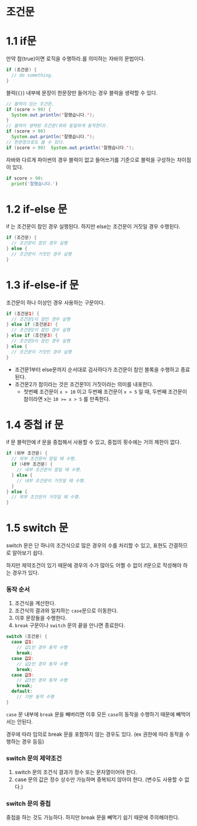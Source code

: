 # 조건문

# 1.1 if문

만약 참(true)이면 로직을 수행하라.를 의미하는 자바의 문법이다.

```java
if (조건문) {
  // do something.
}
```

블럭(`{}`) 내부에 문장이 한문장만 들어가는 경우 블럭을 생략할 수 있다.

```java
// 블럭이 있는 조건문.
if (score > 90) {
  System.out.println('잘했습니다.');
}
// 블럭이 생략된 조건문(위와 동일하게 동작한다).
if (score > 90)
  System.out.println('잘했습니다.');
// 한문장으로도 쓸 수 있다.
if (score > 90)  System.out.println('잘했습니다.');
```

자바와 다르게 파이썬의 경우 블럭이 없고 들어쓰기를 기준으로 블럭을 구성하는 차이점이 있다.

```python
if score > 90:
  print('잘했습니다.')
```

# 1.2 if-else 문

if 는 조건문이 참인 경우 실행된다. 하지만 else는 조건문이 거짓일 경우 수행된다.

```java
if (조건문) {
  // 조건문이 참인 경우 실행
} else {
  // 조건문이 거짓인 경우 실행
}
```



# 1.3 if-else-if 문

조건문이 하나 이상인 경우 사용하는 구문이다.

```java
if (조건문1) {
  // 조건문1이 참인 경우 실행
} else if (조건문2) {
  // 조건문2이 참인 경우 실행
} else if (조건문3) {
  // 조건문3이 참인 경우 실행
} else {
  // 조건문이 거짓인 경우 실행
}
```

- 조건문1부터 else문까지 순서대로 검사하다가 조건문이 참인 블록을 수행하고 종료된다.
- 조건문2가 참이라는 것은 조건문1이 거짓이라는 의미를 내포한다.
  - 첫번째 조건문이 `x > 10` 이고 두번째 조건문이 `x > 5` 일 때, 두번째 조건문이 참이라면 x는 `10 >= x > 5` 를 만족한다.

# 1.4 중첩 if 문

if 문 블럭안에 if 문을 중첩해서 사용할 수 있고, 중첩의 횟수에는 거의 제한이 없다.

```java
if (외부 조건문) {
  // 외부 조건문이 참일 때 수행.
  if (내부 조건문) {
    // 내부 조건문이 참일 때 수행.
  } else {
    // 내부 조건문이 거짓일 때 수행.
  }
} else {
  // 외부 조건문이 거짓일 때 수행.
}
```

# 1.5 switch 문

switch 문은 단 하나의 조건식으로 많은 경우의 수를 처리할 수 있고, 표현도 간결하므로 알아보기 쉽다.

하지만 제약조건이 있기 때문에 경우의 수가 많아도 어쩔 수 없이 if문으로 작성해야 하는 경우가 있다.

### 동작 순서

1. 조건식을 계산한다.
2. 조건식의 결과와 일치하는 `case`문으로 이동한다.
3. 이후 문장들을 수행한다.
4. `break` 구문이나 `switch` 문의 끝을 만나면 종료한다.

```java
switch (조건문) {
  case 값1:
    // 값1인 경우 동작 수행
    break;
  case 값2:
    // 값2인 경우 동작 수행
    break;
  case 값3:
    // 값3인 경우 동작 수행
    break;
  default:
    // 기본 동작 수행
}
```

`case` 문 내부에 `break` 문을 빼버리면 이후 모든 `case`의 동작을 수행하기 때문에 빼먹어서는 안된다. 

경우에 따라 임의로 break 문을 포함하지 않는 경우도 있다. (ex 권한에 따라 동작을 수행하는 경우 등등)

### switch 문의 제약조건

1. switch 문의 조건식 결과가 정수 또는 문자열이어야 한다.
2. case 문의 값은 정수 상수만 가능하며 중복되지 않아야 한다. (변수도 사용할 수 없다.)

### switch 문의 중첩

중첩을 하는 것도 가능하다. 하지만 break 문을 빼먹기 쉽기 때문에 주의해야한다.